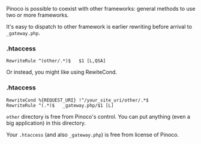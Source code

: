 Pinoco is possible to coexist with other frameworks: general methods to use two or more frameworks.

It's easy to dispatch to other framework is earlier rewriting before arrival to `_gateway.php`.

### .htaccess
```apacheconf
RewriteRule ^(other/.*)$   $1 [L,QSA]
```

Or instead, you might like using RewiteCond.

### .htaccess
```apacheconf
RewriteCond %{REQUEST_URI} !^/your_site_uri/other/.*$
RewriteRule ^(.*)$   _gateway.php/$1 [L]
```

`other` directory is free from Pinoco's control. You can put anything (even a big application) in this directory.

Your `.htaccess` (and also `_gateway.php`) is free from license of Pinoco.

